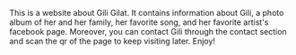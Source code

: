 This is a website about Gili Gilat.
It contains information about Gili, a photo album of her and her family, her favorite song, and her favorite artist's facebook page. 
Moreover, you can contact Gili through the contact section and scan the qr of the page to keep visiting later. 
Enjoy!
